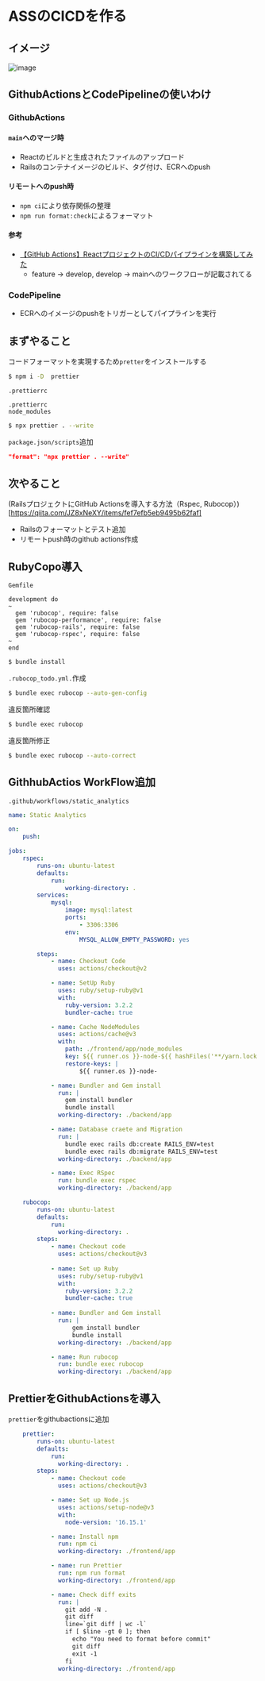 # ASSのCICDを作る

## イメージ

![image](https://github.com/user-attachments/assets/8db729ac-cb74-4979-a6c6-4becb06c8237)


## GithubActionsとCodePipelineの使いわけ

### GithubActions

#### `main`へのマージ時
- Reactのビルドと生成されたファイルのアップロード
- Railsのコンテナイメージのビルド、タグ付け、ECRへのpush

#### リモートへのpush時
- `npm ci`により依存関係の整理
- `npm run format:check`によるフォーマット

#### 参考
- [【GitHub Actions】ReactプロジェクトのCI/CDパイプラインを構築してみた](https://qiita.com/suzuki0430/items/de0cc70f0b9d2b1ad00b)
  - feature -> develop, develop -> mainへのワークフローが記載されてる

### CodePipeline

- ECRへのイメージのpushをトリガーとしてパイプラインを実行

## まずやること

コードフォーマットを実現するため`pretter`をインストールする

```bash
$ npm i -D  prettier
```

`.prettierrc`
```
.prettierrc
node_modules
```

```bash
$ npx prettier . --write
```

`package.json/scripts`追加
```json
"format": "npx prettier . --write"
```

## 次やること
(RailsプロジェクトにGitHub Actionsを導入する方法（Rspec, Rubocop）)[https://qiita.com/JZ8xNeXY/items/fef7efb5eb9495b62faf]
- Railsのフォーマットとテスト追加
- リモートpush時のgithub actions作成

## RubyCopo導入

`Gemfile`
```
development do
~
  gem 'rubocop', require: false
  gem 'rubocop-performance', require: false
  gem 'rubocop-rails', require: false
  gem 'rubocop-rspec', require: false
~
end
```

```bash
$ bundle install
```

`.rubocop_todo.yml.`作成
```bash
$ bundle exec rubocop --auto-gen-config
```

違反箇所確認
```bash
$ bundle exec rubocop
```

違反箇所修正
```bash
$ bundle exec rubocop --auto-correct
```

## GithhubActios WorkFlow追加

`.github/workflows/static_analytics`

```yml
name: Static Analytics

on:
    push:

jobs:
    rspec:
        runs-on: ubuntu-latest
        defaults:
            run:
                working-directory: .
        services:
            mysql:
                image: mysql:latest
                ports:
                    - 3306:3306
                env:
                    MYSQL_ALLOW_EMPTY_PASSWORD: yes

        steps:
            - name: Checkout Code
              uses: actions/checkout@v2

            - name: SetUp Ruby
              uses: ruby/setup-ruby@v1
              with:
                ruby-version: 3.2.2
                bundler-cache: true

            - name: Cache NodeModules
              uses: actions/cache@v3
              with:
                path: ./frontend/app/node_modules
                key: ${{ runner.os }}-node-${{ hashFiles('**/yarn.lock') }} # キャッシュのキーを指定します。
                restore-keys: |
                    ${{ runner.os }}-node-

            - name: Bundler and Gem install
              run: |
                gem install bundler
                bundle install
              working-directory: ./backend/app

            - name: Database craete and Migration
              run: |
                bundle exec rails db:create RAILS_ENV=test
                bundle exec rails db:migrate RAILS_ENV=test
              working-directory: ./backend/app

            - name: Exec RSpec
              run: bundle exec rspec
              working-directory: ./backend/app

    rubocop:
        runs-on: ubuntu-latest
        defaults:
            run:
              working-directory: .
        steps:
            - name: Checkout code
              uses: actions/checkout@v3
      
            - name: Set up Ruby
              uses: ruby/setup-ruby@v1
              with:
                ruby-version: 3.2.2
                bundler-cache: true
            
            - name: Bundler and Gem install
              run: |
                  gem install bundler
                  bundle install
              working-directory: ./backend/app

            - name: Run rubocop
              run: bundle exec rubocop
              working-directory: ./backend/app

```


## PrettierをGithubActionsを導入
`prettier`をgithubactionsに追加

```yml
    prettier:
        runs-on: ubuntu-latest
        defaults:
            run:
              working-directory: .
        steps:
            - name: Checkout code
              uses: actions/checkout@v3

            - name: Set up Node.js
              uses: actions/setup-node@v3
              with:
                node-version: '16.15.1'

            - name: Install npm
              run: npm ci
              working-directory: ./frontend/app

            - name: run Prettier
              run: npm run format
              working-directory: ./frontend/app

            - name: Check diff exits
              run: |
                git add -N .
                git diff
                line=`git diff | wc -l`
                if [ $line -gt 0 ]; then
                  echo "You need to format before commit"
                  git diff
                  exit -1
                fi
              working-directory: ./frontend/app
```







